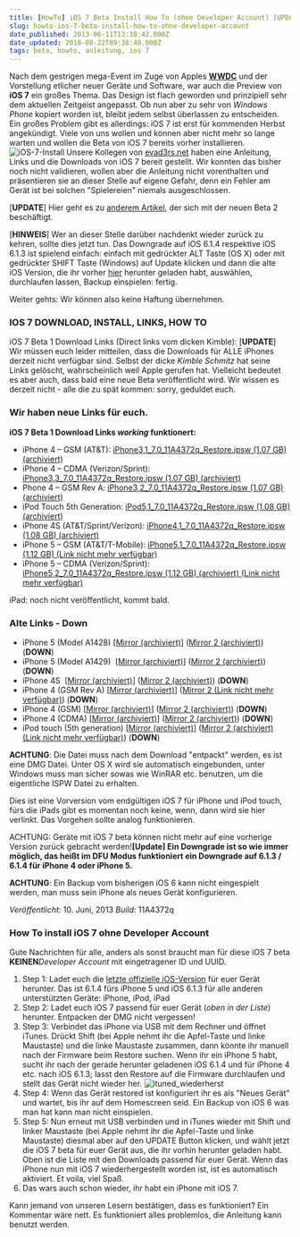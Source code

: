 ```yaml
---
title: [HowTo] iOS 7 Beta Install How To (ohne Developer Account) [UPDATE 6] deutsch
slug: howto-ios-7-beta-install-how-to-ohne-developer-account
date_published: 2013-06-11T13:38:42.000Z
date_updated: 2018-08-22T09:38:48.000Z
tags: beta, howto, anleitung, ios 7
---
```


Nach dem gestrigen mega-Event im Zuge von Apples **[WWDC](__GHOST_URL__/das-war-die-wwdc-2013/)** und der Vorstellung etlicher neuer Geräte und Software, war auch die Preview von **iOS 7** ein großes Thema. Das Design ist flach geworden und prinzipiell sehr dem aktuellen Zeitgeist angepasst. Ob nun aber zu sehr von *Windows Phone* kopiert worden ist, bleibt jedem selbst überlassen zu entscheiden. Ein großes Problem gibt es allerdings: iOS 7 ist erst für kommenden Herbst angekündigt. Viele von uns wollen und können aber nicht mehr so lange warten und wollen die Beta von iOS 7 bereits vorher installieren. 
![iOS-7-Install](//picdump.thafaker.de/2013/06/iOS-7-Install-580x274.jpg)
Unsere Kollegen von [evad3rs.net](http://www.evad3rs.net/2013/04/ios-7-download-install-links-how-to.html) haben eine Anleitung, Links und die Downloads von iOS 7 bereit gestellt. Wir konnten das bisher noch nicht validieren, wollen aber die Anleitung nicht vorenthalten und präsentieren sie an dieser Stelle auf eigene Gefahr, denn ein Fehler am Gerät ist bei solchen "Spielereien" niemals ausgeschlossen.

[**UPDATE**] Hier geht es zu [anderem Artikel](__GHOST_URL__/update-apple-veroffentlicht-ios-7-beta-2/), der sich mit der neuen Beta 2 beschäftigt.

[**HINWEIS**] Wer an dieser Stelle darüber nachdenkt wieder zurück zu kehren, sollte dies jetzt tun. Das Downgrade auf iOS 6.1.4 respektive iOS 6.1.3 ist spielend einfach: einfach mit gedrückter ALT Taste (OS X) oder mit gedrückter SHIFT Taste (Windows) auf Update klicken und dann die alte iOS Version, die ihr vorher [hier](http://www.felixbruns.de/iPod/firmware/) herunter geladen habt, auswählen, durchlaufen lassen, Backup einspielen: fertig.

Weiter gehts: Wir können also keine Haftung übernehmen.

### IOS 7 DOWNLOAD, INSTALL, LINKS, HOW TO
iOS 7 Beta 1 Download Links (Direct links vom dicken Kimble):
[**UPDATE**] Wir müssen euch leider mitteilen, dass die Downloads für ALLE iPhones derzeit nicht verfügbar sind. Selbst der dicke *Kimble Schmitz* hat seine Links gelöscht, wahrscheinlich weil Apple gerufen hat. Vielleicht bedeutet es aber auch, dass bald eine neue Beta veröffentlicht wird. Wir wissen es derzeit nicht - alle die zu spät kommen: sorry, geduldet euch.

### Wir haben neue Links für euch.
**iOS 7 Beta 1 Download Links *working* funktionert:**
- iPhone 4 – GSM (AT&T): [iPhone3,1_7.0_11A4372q_Restore.ipsw (1.07 GB) (archiviert)](http://web.archive.org/web/20250905094406/https://mega.co.nz/)
- iPhone 4 – CDMA (Verizon/Sprint): [iPhone3,3_7.0_11A4372q_Restore.ipsw (1.07 GB) (archiviert)](http://web.archive.org/web/20250905094406/https://mega.co.nz/)
- Phone 4 – GSM Rev A: [iPhone3,2_7.0_11A4372q_Restore.ipsw (1.07 GB) (archiviert)](http://web.archive.org/web/20250905094406/https://mega.co.nz/)
- iPod Touch 5th Generation: [iPod5,1_7.0_11A4372q_Restore.ipsw (1.08 GB) (archiviert)](http://web.archive.org/web/20250905094406/https://mega.co.nz/)
- iPhone 4S (AT&T/Sprint/Verizon): [iPhone4,1_7.0_11A4372q_Restore.ipsw (1.08 GB) (archiviert)](http://web.archive.org/web/20250905203445/https://mega.co.nz/)
- iPhone 5 – GSM (AT&T/T-Mobile): [iPhone5,1_7.0_11A4372q_Restore.ipsw (1.12 GB) (Link nicht mehr verfügbar)](https://mega.co.nz/#%216Fwy3BBJ%21C3M7gXuB-bxZKsz7zXpZIW-CDlNmOj_QPkGzW_1po2U)
- iPhone 5 – CDMA (Verizon/Sprint): [iPhone5,2_7.0_11A4372q_Restore.ipsw (1.12 GB) (archiviert) (Link nicht mehr verfügbar)](http://web.archive.org/web/20250905203445/https://mega.co.nz/)

iPad: noch nicht veröffentlicht, kommt bald.

### Alte Links - Down

- iPhone 5 (Model A1428) [[Mirror (archiviert)](http://web.archive.org/web/20250905094406/https://mega.co.nz/)] ([Mirror 2 (archiviert)](http://web.archive.org/web/20250905094406/https://mega.co.nz/)) (**DOWN**)
- iPhone 5 (Model A1429)  [[Mirror (archiviert)](http://web.archive.org/web/20250905094406/https://mega.co.nz/)] ([Mirror 2 (archiviert)](http://web.archive.org/web/20250905203445/https://mega.co.nz/)) (**DOWN**)
- iPhone 4S  [[Mirror (archiviert)](http://web.archive.org/web/20250905094406/https://mega.co.nz/)] ([Mirror 2 (archiviert)](http://web.archive.org/web/20250905094406/https://mega.co.nz/)) (**DOWN**)
- iPhone 4 (GSM Rev A) [[Mirror (archiviert)](http://web.archive.org/web/20250905094406/https://mega.co.nz/)] ([Mirror 2 (Link nicht mehr verfügbar)](https://mega.co.nz/#!v5pk1TRK!MgwEX2jNfNc9C-450SwrqnAXPvYdIuDeKQ1AOun8fTE)) (**DOWN**)
- iPhone 4 (GSM) [[Mirror (archiviert)](http://web.archive.org/web/20250905094406/https://mega.co.nz/)] ([Mirror 2 (archiviert)](http://web.archive.org/web/20250905094406/https://mega.co.nz/)) (**DOWN**)
- iPhone 4 (CDMA) [[Mirror (archiviert)](http://web.archive.org/web/20250905094406/https://mega.co.nz/)] ([Mirror 2 (archiviert)](http://web.archive.org/web/20250905094406/https://mega.co.nz/)) (**DOWN**)
- iPod touch (5th generation) [[Mirror (archiviert)](http://web.archive.org/web/20250905094406/https://mega.co.nz/)] ([Mirror 2 (archiviert) (Link nicht mehr verfügbar)](http://web.archive.org/web/20250905203445/https://mega.co.nz/)) (**DOWN**)

**ACHTUNG**: Die Datei muss nach dem Download "entpackt" werden, es ist eine DMG Datei. Unter OS X wird sie automatisch eingebunden, unter Windows muss man sicher sowas wie WinRAR etc. benutzen, um die eigentliche ISPW Datei zu erhalten.

Dies ist eine Vorversion vom endgültigen iOS 7 für iPhone und iPod touch, fürs die iPads gibt es momentan noch keine, wenn, dann wird sie hier verlinkt. Das Vorgehen sollte analog funktionieren.

ACHTUNG: Geräte mit iOS 7 beta können nicht mehr auf eine vorherige Version zurück gebracht werden!**[Update] Ein Downgrade ist so wie immer möglich, das heißt im DFU Modus funktioniert ein Downgrade auf 6.1.3 / 6.1.4 für iPhone 4 oder iPhone 5.**

**ACHTUNG**: Ein Backup vom bisherigen iOS 6 kann nicht eingespielt werden, man muss sein iPhone als neues Gerät konfigurieren.

*Veröffentlicht*: 10. Juni, 2013
*Build*: 11A4372q

### How To install iOS 7 ohne Developer Account

Gute Nachrichten für alle, anders als sonst braucht man für diese iOS 7 beta **KEINEN***Developer Account* mit eingetragener ID und UUID.

1. Step 1: Ladet euch die [letzte offizielle iOS-Version](http://www.felixbruns.de/iPod/firmware/) für euer Gerät herunter. Das ist 6.1.4 fürs iPhone 5 und iOS 6.1.3 für alle anderen unterstützten Geräte: iPhone, iPod, iPad
2. Step 2: Ladet euch iOS 7 passend für euer Gerät (*oben in der Liste*) herunter. Entpacken der DMG nicht vergessen!
3. Step 3: Verbindet das iPhone via USB mit dem Rechner und öffnet iTunes. Drückt Shift (bei Apple nehmt ihr die Apfel-Taste und linke Maustaste) und die linke Maustaste zusammen, dann könnte ihr manuell nach der Firmware beim Restore suchen. Wenn ihr ein iPhone 5 habt, sucht ihr nach der gerade herunter geladenen iOS 6.1.4 und für iPhone 4 etc. nach iOS 6.1.3; lasst den Restore auf die Firmware durchlaufen und stellt das Gerät nicht wieder her.
![ituned_wiederherst](//picdump.thafaker.de/2012/10/ituned_wiederherst.jpg)
4. Step 4: Wenn das Gerät restored ist konfiguriert ihr es als "Neues Gerät" und wartet, bis ihr auf dem Homescreen seid. Ein Backup von iOS 6 was man hat kann man nicht einspielen.
5. Step 5: Nun erneut mit USB verbinden und in iTunes wieder mit Shift und linker Maustaste (bei Apple nehmt ihr die Apfel-Taste und linke Maustaste) diesmal aber auf den UPDATE Button klicken, und wählt jetzt die iOS 7 beta für euer Gerät aus, die ihr vorhin herunter geladen habt. Oben ist die Liste mit den Downloads passend für euer Gerät. Wenn das iPhone nun mit iOS 7 wiederhergestellt worden ist, ist es automatisch aktiviert. Et voila, viel Spaß.
6. Das wars auch schon wieder, ihr habt ein iPhone mit iOS 7.

Kann jemand von unseren Lesern bestätigen, dass es funktioniert? Ein Kommentar wäre nett. Es funktioniert alles problemlos, die Anleitung kann benutzt werden.
